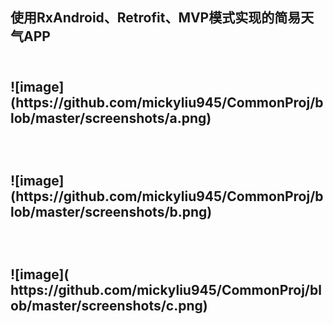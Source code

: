<h2>使用RxAndroid、Retrofit、MVP模式实现的简易天气APP<h2>
</br>
 ![image](https://github.com/mickyliu945/CommonProj/blob/master/screenshots/a.png)
</br>
</br>
</br>
</br>
 ![image](https://github.com/mickyliu945/CommonProj/blob/master/screenshots/b.png)
</br>
</br>
</br>
</br>
 ![image]( https://github.com/mickyliu945/CommonProj/blob/master/screenshots/c.png)
</br>
</br>
</br>
</br>